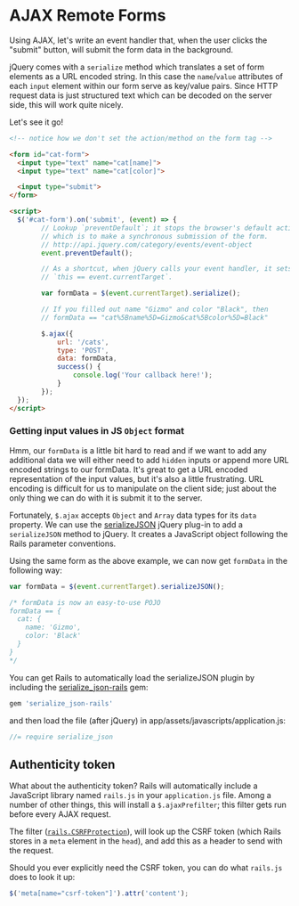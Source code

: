 # AJAX Remote Forms

Using AJAX, let's write an event handler that, when the user clicks the
"submit" button, will submit the form data in the background.

jQuery comes with a `serialize` method which translates a set of form elements as a URL encoded string. In this case the `name`/`value` attributes of each `input` element within our form serve as key/value pairs. Since HTTP request data is just structured text which can be decoded on the server side, this will work quite nicely.

Let's see it go!

```html
<!-- notice how we don't set the action/method on the form tag -->

<form id="cat-form">
  <input type="text" name="cat[name]">
  <input type="text" name="cat[color]">

  <input type="submit">
</form>

<script>
  $('#cat-form').on('submit', (event) => {
		// Lookup `preventDefault`; it stops the browser's default action,
		// which is to make a synchronous submission of the form.
		// http://api.jquery.com/category/events/event-object
		event.preventDefault();

		// As a shortcut, when jQuery calls your event handler, it sets
		// `this == event.currentTarget`.

		var formData = $(event.currentTarget).serialize();

		// If you filled out name "Gizmo" and color "Black", then
		// formData == "cat%5Bname%5D=Gizmo&cat%5Bcolor%5D=Black"

		$.ajax({
			url: '/cats',
			type: 'POST',
			data: formData,
			success() {
				console.log('Your callback here!');
			}
		});
  });
</script>
```

[jquery-serialize-doc]: http://api.jquery.com/serialize

### Getting input values in JS `Object` format

Hmm, our `formData` is a little bit hard to read and if we want to add any additional data we will either need to add `hidden` inputs or append more URL encoded strings to our formData. It's great to get a URL encoded representation of the input values,
but it's also a little frustrating. URL encoding is difficult for us
to manipulate on the client side; just about the only thing we can do
with it is submit it to the server.

Fortunately, `$.ajax` accepts `Object` and `Array` data types for its `data` property. We can use the
[serializeJSON][serializeJSON] jQuery plug-in to add a `serializeJSON` method to jQuery. It creates a JavaScript
object following the Rails parameter conventions.

Using the same form as the above example, we can now get `formData` in the following way:

```js
var formData = $(event.currentTarget).serializeJSON();

/* formData is now an easy-to-use POJO
formData == {
  cat: {
    name: 'Gizmo',
    color: 'Black'
  }
}
*/
```

You can get Rails to automatically load the serializeJSON plugin by
including the [serialize_json-rails][serializeJSON-rails] gem:

```ruby
gem 'serialize_json-rails'
```

and then load the file (after jQuery) in app/assets/javascripts/application.js:

```js
//= require serialize_json
```

[serializeJSON]: https://github.com/marioizquierdo/jquery.serializeJSON
[serializeJSON-rails]: https://github.com/travisR004/serialize_json-rails

## Authenticity token

What about the authenticity token? Rails will automatically include a
JavaScript library named `rails.js` in your `application.js`
file. Among a number of other things, this will install a
`$.ajaxPrefilter`; this filter gets run before every AJAX request.

The filter ([`rails.CSRFProtection`][rails-csrf-protection]), will
look up the CSRF token (which Rails stores in a `meta` element in the
`head`), and add this as a header to send with the request.

Should you ever explicitly need the CSRF token, you can do what
`rails.js` does to look it up:

```js
$('meta[name="csrf-token"]').attr('content');
```

[rails-csrf-protection]: https://github.com/rails/jquery-ujs/blob/master/src/rails.js#L55
